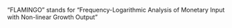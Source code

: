 “FLAMINGO” stands for “Frequency-Logarithmic Analysis of Monetary Input with Non-linear Growth Output”